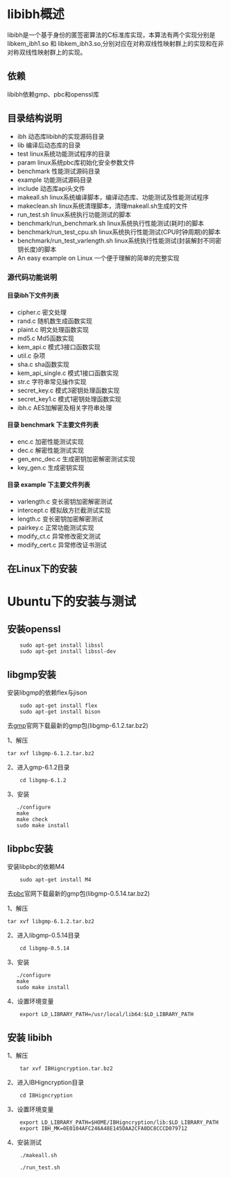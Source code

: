 libibh概述
======

libibh是一个基于身份的匿签密算法的C标准库实现，本算法有两个实现分别是libkem_ibh1.so 和 libkem_ibh3.so,分别对应在对称双线性映射群上的实现和在非对称双线性映射群上的实现。

依赖
------
libibh依赖gmp、pbc和openssl库


目录结构说明
-------

- ibh 动态库libibh的实现源码目录 
- lib 编译后动态库的目录
- test linux系统功能测试程序的目录
- param linux系统pbc库初始化安全参数文件
- benchmark 性能测试源码目录 
- example 功能测试源码目录 
- include 动态库api头文件
- makeall.sh  linux系统编译脚本，编译动态库、功能测试及性能测试程序
- makeclean.sh  linux系统清理脚本，清理makeall.sh生成的文件
- run_test.sh linux系统执行功能测试的脚本
- benchmark/run_benchmark.sh linux系统执行性能测试(耗时)的脚本
- benchmark/run_test_cpu.sh  linux系统执行性能测试(CPU时钟周期)的脚本
- benchmark/run_test_varlength.sh linux系统执行性能测试(封装解封不同密钥长度)的脚本
- An easy example on Linux 一个便于理解的简单的完整实现

### 源代码功能说明
#### 目录ibh下文件列表
- cipher.c    密文处理  
- rand.c    随机数生成函数实现  
- plaint.c    明文处理函数实现  
- md5.c    Md5函数实现   
- kem_api.c    模式3接口函数实现  
- util.c    杂项  
- sha.c    sha函数实现  
- kem_api_single.c    模式1接口函数实现  
- str.c    字符串常见操作实现  
- secret_key.c    模式3密钥处理函数实现  
- secret_key1.c    模式1密钥处理函数实现  
- ibh.c    AES加解密及相关字符串处理 

#### 目录 benchmark 下主要文件列表
- enc.c 加密性能测试实现
- dec.c 解密性能测试实现
- gen_enc_dec.c 生成密钥加密解密测试实现 
- key_gen.c 生成密钥实现

#### 目录 example 下主要文件列表 
- varlength.c 变长密钥加密解密测试
- intercept.c  模拟敌方拦截测试实现
- length.c 变长密钥加密解密测试
- pairkey.c 正常功能测试实现
- modify_ct.c 异常修改密文测试
- modify_cert.c 异常修改证书测试


在Linux下的安装
---------------------------------------
# Ubuntu下的安装与测试

## 安装openssl

```
    sudo apt-get install libssl 
    sudo apt-get install libssl-dev
```

## libgmp安装
安装libgmp的依赖flex与jison


```
    sudo apt-get install flex
    sudo apt-get install bison
```

去[gmp](https://gmplib.org/)官网下载最新的gmp包(libgmp-6.1.2.tar.bz2)

1、解压
```
tar xvf libgmp-6.1.2.tar.bz2
```
2、进入gmp-6.1.2目录
```
    cd libgmp-6.1.2
```
3、安装
```
   ./configure 
   make 
   make check
   sudo make install 
```

## libpbc安装
安装libpbc的依赖M4

```
    sudo apt-get install M4
```
去[pbc](https://crypto.stanford.edu/pbc/)官网下载最新的gmp包(libgmp-0.5.14.tar.bz2)

1、解压

```
tar xvf libgmp-6.1.2.tar.bz2
```

2、进入libgmp-0.5.14目录

```
    cd libgmp-0.5.14
```

3、安装

```
   ./configure 
   make 
   sudo make install 
```

4、设置环境变量

```
	export LD_LIBRARY_PATH=/usr/local/lib64:$LD_LIBRARY_PATH
```

## 安装 libibh

1、解压

```
	tar xvf IBHigncryption.tar.bz2
```

2、进入IBHigncryption目录  

```
    cd IBHigncryption
```

3、设置环境变量  


```
	export LD_LIBRARY_PATH=$HOME/IBHigncryption/lib:$LD_LIBRARY_PATH 
	export IBH_MK=0E0104AFC246A48E145DAA2CFA0DC8CCCD079712 
```


4、安装测试 

```
	./makeall.sh

	./run_test.sh
```

